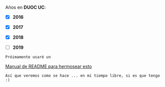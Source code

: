 Años en **DUOC UC**: 

- [X]  **2016**

- [X] **2017**

- [X] **2018**

- [ ] **2019**

```
Próimamente usaré un
```

[Manual de README para hermosear esto](https://help.github.com/en/articles/basic-writing-and-formatting-syntax)

```
Así que veremos como se hace ... en mi tiempo libre, si es que tengo :)
```
